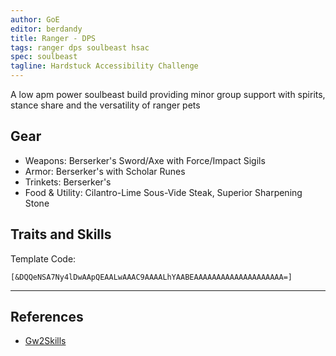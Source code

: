 ```yaml
---
author: GoE
editor: berdandy
title: Ranger - DPS
tags: ranger dps soulbeast hsac
spec: soulbeast
tagline: Hardstuck Accessibility Challenge
---
```


A low apm power soulbeast build providing minor group support with spirits, stance share and the versatility of ranger pets

## Gear

- Weapons: Berserker's Sword/Axe with Force/Impact Sigils
- Armor: Berserker's with Scholar Runes
- Trinkets: Berserker's
- Food & Utility: Cilantro-Lime Sous-Vide Steak, Superior Sharpening Stone

## Traits and Skills

Template Code:

`[&DQQeNSA7Ny4lDwAApQEAALwAAAC9AAAALhYAABEAAAAAAAAAAAAAAAAAAAA=]`

---

<div
  data-armory-embed='skills'
  data-armory-ids='21773,12633,12497,12498,45717'
>
</div>
<div
  data-armory-embed='specializations'
  data-armory-ids='30,32,55'
  data-armory-30-traits='1069,1016,1888'
  data-armory-32-traits='1606,1047,1066'
  data-armory-55-traits='2071,2161,2128'
>
</div>
<script async src='https://unpkg.com/armory-embeds@^0.x.x/armory-embeds.js'></script>



## References

- [Gw2Skills](http://gw2skills.net/editor/?POgAwelJwAZIMFmJWqX7P3JsD-zRIYR0wXG1mAVUA2ONUYGA-e)
